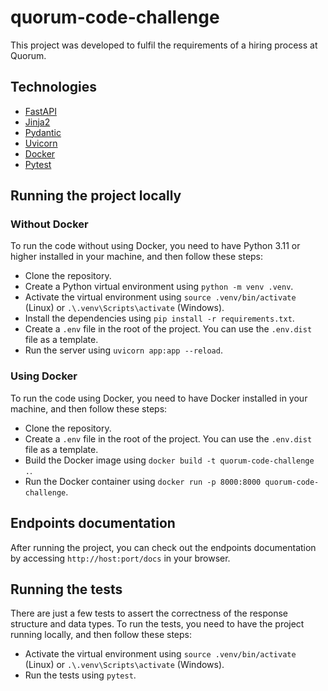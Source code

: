 # quorum-code-challenge

This project was developed to fulfil the requirements of a hiring process at Quorum.

## Technologies

- [FastAPI](https://fastapi.tiangolo.com/)
- [Jinja2](https://jinja.palletsprojects.com/en/3.0.x/)
- [Pydantic](https://pydantic-docs.helpmanual.io/)
- [Uvicorn](https://www.uvicorn.org/)
- [Docker](https://www.docker.com/)
- [Pytest](https://docs.pytest.org/en/6.2.x/)

## Running the project locally

### Without Docker

To run the code without using Docker, you need to have Python 3.11 or higher installed in your machine, and then follow these steps:
- Clone the repository.
- Create a Python virtual environment using `python -m venv .venv`.
- Activate the virtual environment using `source .venv/bin/activate` (Linux) or `.\.venv\Scripts\activate` (Windows).
- Install the dependencies using `pip install -r requirements.txt`.
- Create a `.env` file in the root of the project. You can use the `.env.dist` file as a template.
- Run the server using `uvicorn app:app --reload`.

### Using Docker

To run the code using Docker, you need to have Docker installed in your machine, and then follow these steps:
- Clone the repository.
- Create a `.env` file in the root of the project. You can use the `.env.dist` file as a template.
- Build the Docker image using `docker build -t quorum-code-challenge .`.
- Run the Docker container using `docker run -p 8000:8000 quorum-code-challenge`.

## Endpoints documentation

After running the project, you can check out the endpoints documentation by accessing `http://host:port/docs` in your browser.

## Running the tests

There are just a few tests to assert the correctness of the response structure and data types. To run the tests, you need to have the project running locally, and then follow these steps:
- Activate the virtual environment using `source .venv/bin/activate` (Linux) or `.\.venv\Scripts\activate` (Windows).
- Run the tests using `pytest`.
